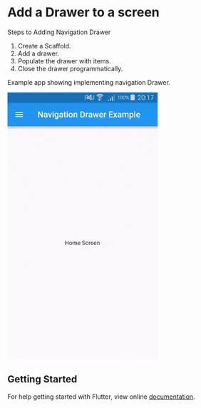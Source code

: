 # Add a Drawer to a screen

Steps to Adding Navigation Drawer

1. Create a Scaffold.
2. Add a drawer.
3. Populate the drawer with items.
4. Close the drawer programmatically.

Example app showing implementing navigation Drawer.

<img src="demo_img.gif" height="600em" />



## Getting Started

For help getting started with Flutter, view online [documentation](http://flutter.io/).
